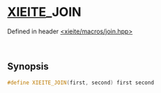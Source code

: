 # [XIEITE](../../macros.md)\_JOIN
Defined in header [<xieite/macros/join.hpp>](../../../include/xieite/macros/join.hpp)

&nbsp;

## Synopsis
```cpp
#define XIEITE_JOIN(first, second) first second
```
